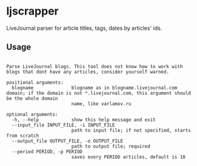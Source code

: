 # ljscrapper
LiveJournal parser for article titles, tags, dates by articles' ids.
## Usage
```usage: LJScrapper CLI tool [-h] [--input_file INPUT_FILE] --output_file OUTPUT_FILE [--period PERIOD] blogname

Parse LiveJournal blogs. This tool does not know how to work with blogs that dont have any articles, consider yourself warned.

positional arguments:
  blogname              blogname as in blogname.livejournal.com domain; if the domain is not *.livejournal.com, this argument should be the whole domain
                        name, like varlamov.ru

optional arguments:
  -h, --help            show this help message and exit
  --input_file INPUT_FILE, -i INPUT_FILE
                        path to input file; if not specified, starts from scratch
  --output_file OUTPUT_FILE, -o OUTPUT_FILE
                        path to output file; required
  --period PERIOD, -p PERIOD
                        saves every PERIOD articles, default is 10
```
